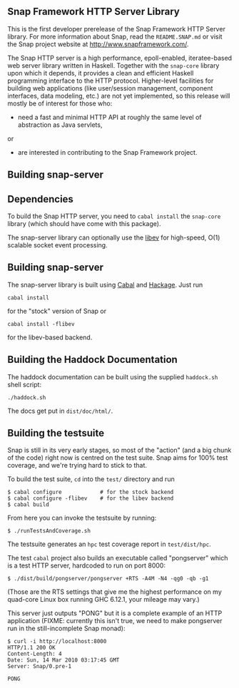 Snap Framework HTTP Server Library
----------------------------------

This is the first developer prerelease of the Snap Framework HTTP Server
library.  For more information about Snap, read the `README.SNAP.md` or visit
the Snap project website at http://www.snapframework.com/.

The Snap HTTP server is a high performance, epoll-enabled, iteratee-based web
server library written in Haskell. Together with the `snap-core` library upon
which it depends, it provides a clean and efficient Haskell programming
interface to the HTTP protocol. Higher-level facilities for building web
applications (like user/session management, component interfaces, data
modeling, etc.) are not yet implemented, so this release will mostly be of
interest for those who:

  * need a fast and minimal HTTP API at roughly the same level of abstraction
    as Java servlets,

or

  * are interested in contributing to the Snap Framework project.


Building snap-server
--------------------

## Dependencies

To build the Snap HTTP server, you need to `cabal install` the `snap-core`
library (which should have come with this package).

The snap-server library can optionally use the
[libev](http://software.schmorp.de/pkg/libev.html) for high-speed, O(1)
scalable socket event processing.

## Building snap-server

The snap-server library is built using [Cabal](http://www.haskell.org/cabal/)
and [Hackage](http://hackage.haskell.org/packages/hackage.html). Just run

    cabal install

for the "stock" version of Snap or

    cabal install -flibev

for the libev-based backend.


## Building the Haddock Documentation

The haddock documentation can be built using the supplied `haddock.sh` shell
script:

    ./haddock.sh

The docs get put in `dist/doc/html/`.


## Building the testsuite

Snap is still in its very early stages, so most of the "action" (and a big
chunk of the code) right now is centred on the test suite. Snap aims for 100%
test coverage, and we're trying hard to stick to that.

To build the test suite, `cd` into the `test/` directory and run

    $ cabal configure            # for the stock backend
    $ cabal configure -flibev    # for the libev backend
    $ cabal build

From here you can invoke the testsuite by running:

    $ ./runTestsAndCoverage.sh 


The testsuite generates an `hpc` test coverage report in `test/dist/hpc`.

The test `cabal` project also builds an executable called "pongserver" which is
a test HTTP server, hardcoded to run on port 8000:

    $ ./dist/build/pongserver/pongserver +RTS -A4M -N4 -qg0 -qb -g1

(Those are the RTS settings that give me the highest performance on my
quad-core Linux box running GHC 6.12.1, your mileage may vary.)

This server just outputs "PONG" but it is a complete example of an HTTP
application (FIXME: currently this isn't true, we need to make pongserver run
in the still-incomplete Snap monad):

    $ curl -i http://localhost:8000
    HTTP/1.1 200 OK
    Content-Length: 4
    Date: Sun, 14 Mar 2010 03:17:45 GMT
    Server: Snap/0.pre-1

    PONG
